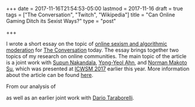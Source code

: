 +++
date = 2017-11-16T21:54:53-05:00
lastmod = 2017-11-16
draft = true
tags = ["The Conversation", "Twitch", "Wikipedia"]
title = "Can Online Gaming Ditch its Sexist Ways?"
type = "post"

+++

I wrote a short essay on the topic of [online sexism and algorithmic moderation](https://theconversation.com/can-online-gaming-ditch-its-sexist-ways-74493) for [The Conversation](https://theconversation.com/) today. The essay brings together two topics of my research on online communities. The main topic of the article is a joint work with [Supun Nakandala](https://scnakandala.github.io/), [Yong-Yeol Ahn](http://yongyeol.com/), and [Norman Makoto Su](http://www.normsu.com/), which was presented at [ICWSM 2017](http://icwsm.org/2017/program/accepted-papers/) earlier this year. More information about the article can be found [here](/publication/gendered-conversations/). 

From our analysis of 

as well as an earlier joint work with [Dario Taraborelli](http://nitens.org). 
